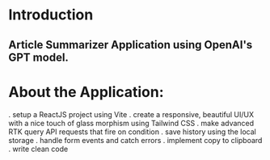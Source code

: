 # Introduction

## Article Summarizer Application using OpenAI's GPT model.

# About the Application:

. setup a ReactJS project using Vite
. create a responsive, beautiful UI/UX with a nice touch of glass morphism using Tailwind CSS
. make advanced RTK query API requests that fire on condition
. save history using the local storage
. handle form events and catch errors
. implement copy to clipboard
. write clean code
